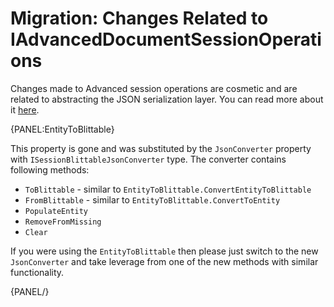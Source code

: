 # Migration: Changes Related to IAdvancedDocumentSessionOperations

Changes made to Advanced session operations are cosmetic and are related to abstracting the JSON serialization layer. You can read more about it [here](../../../migration/client-api/conventions).

{PANEL:EntityToBlittable}

This property is gone and was substituted by the `JsonConverter` property with `ISessionBlittableJsonConverter` type. The converter contains following methods:

- `ToBlittable` - similar to `EntityToBlittable.ConvertEntityToBlittable`
- `FromBlittable` - similar to `EntityToBlittable.ConvertToEntity`
- `PopulateEntity`
- `RemoveFromMissing`
- `Clear`

If you were using the `EntityToBlittable` then please just switch to the new `JsonConverter` and take leverage from one of the new methods with similar functionality.

{PANEL/}
